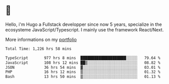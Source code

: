 # 👋 

Hello, i'm Hugo a Fullstack developper since now 5 years, specialize in the ecosysteme JavaScript/Typescript. I mainly use the framework React/Next.

More informations on my [portfolio](https://hcampos.fr)

<!--START_SECTION:waka-->

```txt
Total Time: 1,226 hrs 58 mins

TypeScript       977 hrs 8 mins  ████████████████████░░░░░   79.64 %
JavaScript       108 hrs 12 mins ██▒░░░░░░░░░░░░░░░░░░░░░░   08.82 %
JSON             36 hrs 54 mins  ▓░░░░░░░░░░░░░░░░░░░░░░░░   03.01 %
PHP              16 hrs 12 mins  ▒░░░░░░░░░░░░░░░░░░░░░░░░   01.32 %
Bash             13 hrs 50 mins  ▒░░░░░░░░░░░░░░░░░░░░░░░░   01.13 %
```

<!--END_SECTION:waka-->
